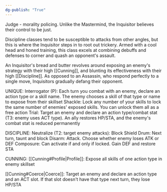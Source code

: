 ```yaml
---
dg-publish: "True"
---
```


Judge - morality policing. Unlike the Mastermind, the Inquisitor believes their control to be just.

Discipline classes tend to be susceptible to attacks from other angles, but this is where the Inquisitor steps in to root out trickery. Armed with a cool head and honed training, this class excels at combining debuffs and defenses to corner and quash an opponent's assault.

An Inquisitor's bread and butter revolves around exposing an enemy's strategy with their high [[Cunning]], and blunting its effectiveness with their high [[Discipline]]. As opposed to an Assassin, who respond perfectly to a single move, Inquisitors gradually defang their opponent.

UNIQUE:
Interrogator (P): Each turn you combat with an enemy, declare an action type or a skill name. The enemy chooses a skill of that type or name to expose from their skillset
Shackle: Lock any number of your skills to lock the same number of enemies' exposed skills. You can unlock them all as a free action
Trial: Target an enemy and declare an action type/combat stat (T3: enemy uses ACT type). An ally restores HP/STA, and the enemy's combat stat is reduced permanently

DISCIPLINE:
Neutralize (T2: target enemy attacks): Block
Shield Drum: Next turn, taunt and block
Disarm: Attack. Choose whether enemy loses ATK or DEF
Composure: Can activate if and only if locked. Gain DEF and restore STA

CUNNING:
[[Cunning#Profile|Profile]]: Expose all skills of one action type in enemy skillset

[[Cunning#Coerce|Coerce]]: Target an enemy and declare an action type and an ACT slot. If that slot doesn't have that type next turn, they lose HP/STA